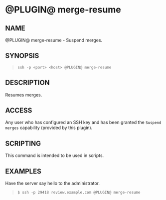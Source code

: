 @PLUGIN@ merge-resume
===========================

NAME
----
@PLUGIN@ merge-resume - Suspend merges.

SYNOPSIS
--------
>     ssh -p <port> <host> @PLUGIN@ merge-resume

DESCRIPTION
-----------
Resumes merges.

ACCESS
------
Any user who has configured an SSH key and has been granted
the `Suspend merges` capability (provided by this plugin).

SCRIPTING
---------
This command is intended to be used in scripts.

EXAMPLES
--------

Have the server say hello to the administrator.

>     $ ssh -p 29418 review.example.com @PLUGIN@ merge-resume
